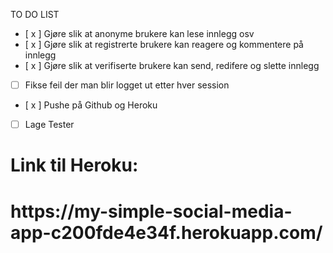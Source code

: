 TO DO LIST

* [ x ] Gjøre slik at anonyme brukere kan lese innlegg osv
* [ x ] Gjøre slik at registrerte brukere kan reagere og kommentere på innlegg
* [ x ] Gjøre slik at verifiserte brukere kan send, redifere og slette innlegg
* [   ] Fikse feil der man blir logget ut etter hver session
* [ x ] Pushe på Github og Heroku
* [   ] Lage Tester

<h1>Link til Heroku:<h1>
https://my-simple-social-media-app-c200fde4e34f.herokuapp.com/